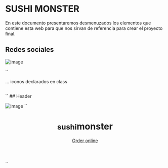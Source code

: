 # SUSHI MONSTER

En este documento presentaremos desmenuzados los elementos que contiene esta web para que nos sirvan de referencia para crear el proyecto final.

## Redes sociales

![image](https://user-images.githubusercontent.com/82242888/114763663-58149880-9d63-11eb-82a5-b837d891732d.png)

``
<div class=“container-fluid”>
	<div class=“row”>
		<div class=col d-flex justify-content-between align –items-baseline flex-wrap”>
			<a><i></i></a>… iconos declarados en class
 		</div>
		<h2></h2>
	</div>
</div>
``
## Header

![image](https://user-images.githubusercontent.com/82242888/114763766-78445780-9d63-11eb-8907-668f11654b78.png)
``
<header id=“header”>
    <div class=“container”>
	<div class=“row height-90 align-items-center justify-content-center”>	
	    <div class=“col”>
		<div class=“banner text-center”>
		    <h1 class=“display-1 text-capitalize underline w-50 mx-auto”>
			<small>sushi</small><strong class=“primary-color”>monster</strong>
 		    </h1>
		    <a href=“#” class=“sushi-btn main-btn btn my-4 text-capitalize”>Order online</a>
		</div>
	    </div>
	</div>
    </div>
    <a href="#special-items" class="btn header-link primary-color"><i class="fas fa-arrow-down"></i></a>
</header>
``
